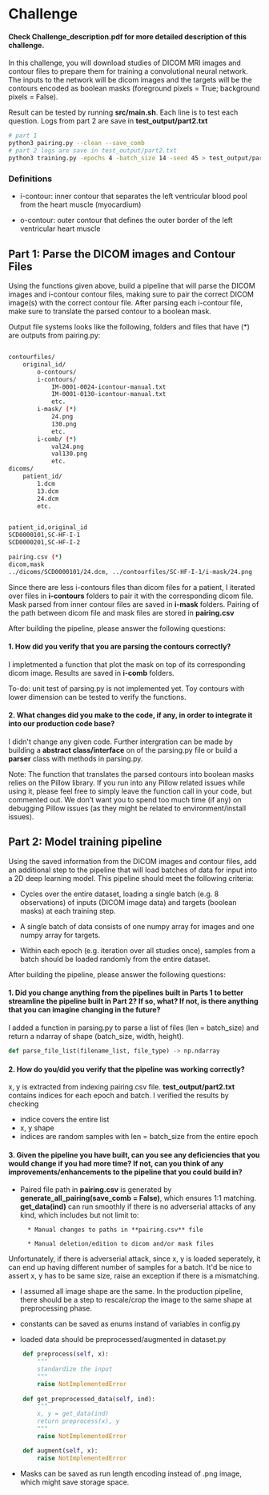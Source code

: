 # Challenge

#### Check Challenge_description.pdf for more detailed description of this challenge.

In this challenge, you will download studies of DICOM MRI images and contour files to prepare them for training a convolutional neural network. The inputs to the network will be dicom images and the targets will be the contours encoded as boolean masks (foreground pixels = True; background pixels = False). 


Result can be tested by running **src/main.sh**. Each line is to test each question. Logs from part 2 are save in **test_output/part2.txt**

```bash
# part 1
python3 pairing.py --clean --save_comb
# part 2 logs are save in test_output/part2.txt
python3 training.py -epochs 4 -batch_size 14 -seed 45 > test_output/part2.txt
```


### Definitions
* i-contour: inner contour that separates the left ventricular blood pool from the heart muscle (myocardium)

* o-contour: outer contour that defines the outer border of the left ventricular heart muscle

## Part 1: Parse the DICOM images and Contour Files

Using the functions given above, build a pipeline that will parse the DICOM images and i-contour contour files, making sure to pair the correct DICOM image(s) with the correct contour file. After parsing each i-contour file, make sure to translate the parsed contour to a boolean mask.

Output file systems looks like the following, folders and files that have (*) are outputs from pairing.py:

```bash

contourfiles/
    original_id/
        o-contours/
        i-contours/
            IM-0001-0024-icontour-manual.txt
            IM-0001-0130-icontour-manual.txt
            etc.      
        i-mask/ (*)
            24.png
            130.png
            etc.
        i-comb/ (*)
            val24.png
            val130.png
            etc.       
dicoms/
    patient_id/
        1.dcm
        13.dcm
        24.dcm
        etc.


patient_id,original_id
SCD0000101,SC-HF-I-1
SCD0000201,SC-HF-I-2

pairing.csv (*)
dicom,mask
../dicoms/SCD0000101/24.dcm, ../contourfiles/SC-HF-I-1/i-mask/24.png

```

Since there are less i-contours files than dicom files for a patient, I iterated over files in **i-contours** folders to pair it with the corresponding dicom file. Mask parsed from inner contour files are saved in **i-mask** folders. Pairing of the path between dicom file and mask files are stored in **pairing.csv**

After building the pipeline, please answer the following questions:


#### 1. How did you verify that you are parsing the contours correctly?

I impletmented a function that plot the mask on top of its corresponding dicom image. Results are saved in **i-comb** folders.

To-do: unit test of parsing.py is not implemented yet. Toy contours with lower dimension can be tested to verify the functions.

#### 2. What changes did you make to the code, if any, in order to integrate it into our production code base? 

I didn't change any given code. Further intergration can be made by building a **abstract class/interface** on of the parsing.py file or build a **parser** class with methods in parsing.py.


Note: The function that translates the parsed contours into boolean masks relies on the Pillow library. If you run into any Pillow related issues while using it, please feel free to simply leave the function call in your code, but commented out. We don’t want you to spend too much time (if any) on debugging Pillow issues (as they might be related to environment/install issues).

## Part 2: Model training pipeline

Using the saved information from the DICOM images and contour files, add an additional step to the pipeline that will load batches of data for input into a 2D deep learning model. This pipeline should meet the following criteria:


* Cycles over the entire dataset, loading a single batch (e.g. 8 observations) of inputs (DICOM image data) and targets (boolean masks) at each training step.

* A single batch of data consists of one numpy array for images and one numpy array for targets.

* Within each epoch (e.g. iteration over all studies once), samples from a batch should be loaded randomly from the entire dataset. 


After building the pipeline, please answer the following questions:


#### 1. Did you change anything from the pipelines built in Parts 1 to better streamline the pipeline built in Part 2? If so, what? If not, is there anything that you can imagine changing in the future?

 I added a function in parsing.py to parse a list of files (len = batch_size) and return a ndarray of shape (batch_size, width, height).

```python
def parse_file_list(filename_list, file_type) -> np.ndarray
```

#### 2. How do you/did you verify that the pipeline was working correctly?

x, y is extracted from indexing pairing.csv file. **test_output/part2.txt** contains indices for each epoch and batch. I verified the results by checking
   * indice covers the entire list
   * x, y shape
   * indices are random samples with len = batch_size from the entire epoch
   
#### 3. Given the pipeline you have built, can you see any deficiencies that you would change if you had more time? If not, can you think of any improvements/enhancements to the pipeline that you could build in?


* Paired file path in **pairing.csv** is generated by **generate_all_pairing(save_comb = False)**, which ensures 1:1 matching. **get_data(ind)** can run smoothly if there is no adverserial attacks of any kind, which includes but not limit to:

        * Manual changes to paths in **pairing.csv** file

        * Manual deletion/edition to dicom and/or mask files
Unfortunately, if there is adverserial attack, since x, y is loaded seperately, it can end up having different number of samples for a batch. It'd be nice to assert x, y has to be same size, raise an exception if there is a mismatching.

* I assumed all image shape are the same. In the production pipeline, there should be a step to rescale/crop the image to the same shape at preprocessing phase.

* constants can be saved as enums instand of variables in config.py

* loaded data should be preprocessed/augmented in dataset.py

```python
    def preprocess(self, x):
        """
        standardize the input
        """
        raise NotImplementedError
        
    def get_preprocessed_data(self, ind):
        """
        x, y = get_data(ind)
        return preprocess(x), y
        """
        raise NotImplementedError

    def augment(self, x):
        raise NotImplementedError
```

* Masks can be saved as run length encoding instead of .png image, which might save storage space. 
